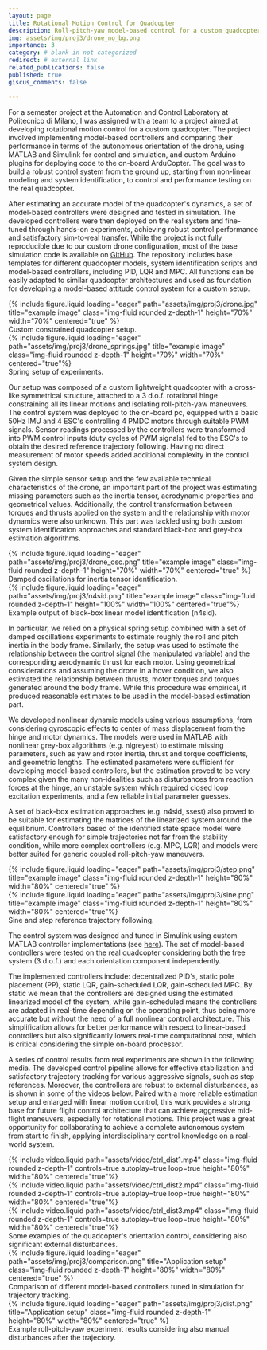 ```yaml
---
layout: page
title: Rotational Motion Control for Quadcopter
description: Roll-pitch-yaw model-based control for a custom quadcopter, using PID, LQR, and MPC controllers
img: assets/img/proj3/drone_no_bg.png
importance: 3
category: # blank in not categorized
redirect: # external link
related_publications: false
published: true
giscus_comments: false

---
```


For a semester project at the Automation and Control Laboratory at Politecnico di Milano, I was assigned with a team to a project aimed at developing rotational motion control for a custom quadcopter. The project involved implementing model-based controllers and comparing their performance in terms of the autonomous orientation of the drone, using MATLAB and Simulink for control and simulation, and custom Arduino plugins for deploying code to the on-board ArduCopter. The goal was to build a robust control system from the ground up, starting from non-linear modeling and system identification, to control and performance testing on the real quadcopter. 

After estimating an accurate model of the quadcopter's dynamics, a set of model-based controllers were designed and tested in simulation. The developed controllers were then deployed on the real system and fine-tuned through hands-on experiments, achieving robust control performance and satisfactory sim-to-real transfer. While the project is not fully reproducible due to our custom drone configuration, most of the base simulation code is available on [GitHub](https://github.com/nikolas-helling/drone_attitude_control.git). The repository includes base templates for different quadcopter models, system identification scripts and model-based controllers, including PID, LQR and MPC. All functions can be easily adapted to similar quadcopter architectures and used as foundation for developing a model-based attitude control system for a custom setup.

<div class="row align-items-center">
    <div class="col-sm mt-3 mt-md-0">
        {% include figure.liquid loading="eager" path="assets/img/proj3/drone.jpg" title="example image" class="img-fluid rounded z-depth-1" height="70%" width="70%" centered="true" %}
        <div class="caption">
            Custom constrained quadcopter setup.
        </div>
    </div>
    <div class="col-sm mt-3 mt-md-0">
        {% include figure.liquid loading="eager" path="assets/img/proj3/drone_springs.jpg" title="example image" class="img-fluid rounded z-depth-1" height="70%" width="70%" centered="true"%}
        <div class="caption">
            Spring setup of experiments.
        </div>
    </div>
</div>

Our setup was composed of a custom lightweight quadcopter with a cross-like symmetrical structure, attached to a 3 d.o.f. rotational hinge constraining all its linear motions and isolating roll-pitch-yaw maneuvers. The control system was deployed to the on-board pc, equipped with a basic 50Hz IMU and 4 ESC's controlling 4 PMDC motors through suitable PWM signals. Sensor readings processed by the controllers were transformed into PWM control inputs (duty cycles of PWM signals) fed to the ESC's to obtain the desired reference trajectory following. Having no direct measurement of motor speeds added additional complexity in the control system design.

Given the simple sensor setup and the few available technical characteristics of the drone, an important part of the project was estimating missing parameters such as the inertia tensor, aerodynamic properties and geometrical values. Additionally, the control transformation between torques and thrusts applied on the system and the relationship with motor dynamics were also unknown. This part was tackled using both custom system identification approaches and standard black-box and grey-box estimation algorithms.

<div class="row align-items-center">
    <div class="col-sm mt-3 mt-md-0">
        {% include figure.liquid loading="eager" path="assets/img/proj3/drone_osc.png" title="example image" class="img-fluid rounded z-depth-1" height="70%" width="70%" centered="true" %}
        <div class="caption">
            Damped oscillations for inertia tensor identification.
        </div>
    </div>
    <div class="col-sm mt-3 mt-md-0">
        {% include figure.liquid loading="eager" path="assets/img/proj3/n4sid.png" title="example image" class="img-fluid rounded z-depth-1" height="100%" width="100%" centered="true"%}
        <div class="caption">
            Example output of black-box linear model identification (n4sid).
        </div>
    </div>
</div>

In particular, we relied on a physical spring setup combined with a set of damped oscillations experiments to estimate roughly the roll and pitch inertia in the body frame. Similarly, the setup was used to estimate the relationship between the control signal (the manipulated variable) and the corresponding aerodynamic thrust for each motor. Using geometrical considerations and assuming the drone in a hover condition, we also estimated the relationship between thrusts, motor torques and torques generated around the body frame. While this procedure was empirical, it produced reasonable estimates to be used in the model-based estimation part.

We developed nonlinear dynamic models using various assumptions, from considering gyroscopic effects to center of mass displacement from the hinge and motor dynamics. The models were used in MATLAB with nonlinear grey-box algorithms (e.g. nlgreyest) to estimate missing parameters, such as yaw and rotor inertia, thrust and torque coefficients, and geometric lengths. The estimated parameters were sufficient for developing model-based controllers, but the estimation proved to be very complex given the many non-idealities such as disturbances from reaction forces at the hinge, an unstable system which required closed loop excitation experiments, and a few reliable initial parameter guesses.

A set of black-box estimation approaches (e.g. n4sid, ssest) also proved to be suitable for estimating the matrices of the linearized system around the equilibrium. Controllers based of the identified state space model were satisfactory enough for simple trajectories not far from the stability condition, while more complex controllers (e.g. MPC, LQR) and models were better suited for generic coupled roll-pitch-yaw maneuvers.

<div class="column">
    <div class="row-sm mt-3 mt-md-0">
        {% include figure.liquid loading="eager" path="assets/img/proj3/step.png" title="example image" class="img-fluid rounded z-depth-1" height="80%" width="80%" centered="true" %}
    </div>
    <div class="row-sm mt-3 mt-md-0">
        {% include figure.liquid loading="eager" path="assets/img/proj3/sine.png" title="example image" class="img-fluid rounded z-depth-1" height="80%" width="80%" centered="true"%}
    </div>
</div>
<div class="caption">
    Sine and step reference trajectory following.
</div>

The control system was designed and tuned in Simulink using custom MATLAB controller implementations (see [here](https://github.com/nikolas-helling/drone_attitude_control.git)). The set of model-based controllers were tested on the real quadcopter considering both the free system (3 d.o.f.) and each orientation component independently.

The implemented controllers include: decentralized PID's, static pole placement (PP), static LQR, gain-scheduled LQR, gain-scheduled MPC. By static we mean that the controllers are designed using the estimated linearized model of the system, while gain-scheduled means the controllers are adapted in real-time depending on the operating point, thus being more accurate but without the need of a full nonlinear control architecture. This simplification allows for better performance with respect to linear-based controllers but also significantly lowers real-time computational cost, which is critical considering the simple on-board processor.

A series of control results from real experiments are shown in the following media. The developed control pipeline allows for effective stabilization and satisfactory trajectory tracking for various aggressive signals, such as step references. Moreover, the controllers are robust to external disturbances, as is shown in some of the videos below. Paired with a more reliable estimation setup and enlarged with linear motion control, this work provides a strong base for future flight control architecture that can achieve aggressive mid-flight maneuvers, especially for rotational motions. This project was a great opportunity for collaborating to achieve a complete autonomous system from start to finish, applying interdisciplinary control knowledge on a real-world system.

<div class="row align-items-center">
    <div class="col-sm mt-3 mt-md-0">
        {% include video.liquid path="assets/video/ctrl_dist1.mp4" class="img-fluid rounded z-depth-1" controls=true autoplay=true loop=true height="80%" width="80%" centered="true"%}
    </div>
    <div class="col-sm mt-3 mt-md-0">
        {% include video.liquid path="assets/video/ctrl_dist2.mp4" class="img-fluid rounded z-depth-1" controls=true autoplay=true loop=true height="80%" width="80%" centered="true"%}
    </div>
    <div class="col-sm mt-3 mt-md-0">
        {% include video.liquid path="assets/video/ctrl_dist3.mp4" class="img-fluid rounded z-depth-1" controls=true autoplay=true loop=true height="80%" width="80%" centered="true"%}
    </div>
</div>
<div class="caption">
    Some examples of the quadcopter's orientation control, considering also significant external disturbances.
</div>

<div class="row align-items-center">
    <div class="col-sm mt-3 mt-md-0">
        {% include figure.liquid loading="eager" path="assets/img/proj3/comparison.png" title="Application setup" class="img-fluid rounded z-depth-1" height="80%" width="80%" centered="true" %}
        <div class="caption">
            Comparison of different model-based controllers tuned in simulation for trajectory tracking.
        </div>
    </div>
</div>

<div class="row align-items-center">
    <div class="col-sm mt-3 mt-md-0">
        {% include figure.liquid loading="eager" path="assets/img/proj3/dist.png" title="Application setup" class="img-fluid rounded z-depth-1" height="80%" width="80%" centered="true" %}
        <div class="caption">
            Example roll-pitch-yaw experiment results considering also manual disturbances after the trajectory.
        </div>
    </div>
</div>